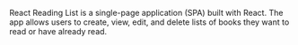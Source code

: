 React Reading List is a single-page application (SPA) built with React. The app allows users to create, view, edit, and delete lists of books they want to read or have already read. 
